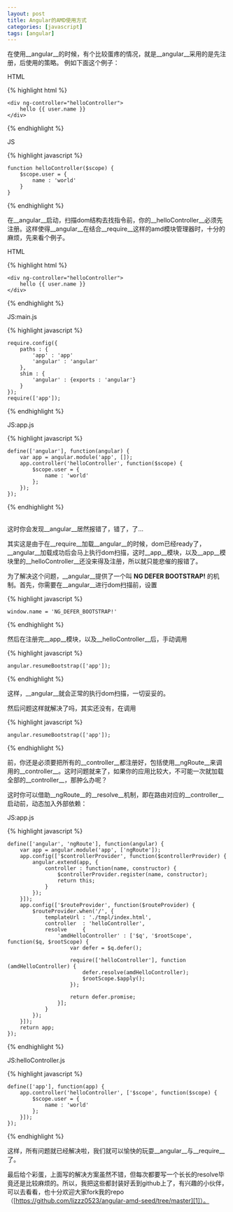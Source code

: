 ```yaml
---
layout: post
title: Angular的AMD使用方式
categories: [javascript]
tags: [angular]
---
```


在使用__angular__的时候，有个比较蛋疼的情况，就是__angular__采用的是先注册，后使用的策略。
例如下面这个例子：

HTML

{% highlight html %}

    <div ng-controller="helloController">
        hello {{ user.name }}
    </div>

{% endhighlight %}

JS

{% highlight javascript %}

    function helloController($scope) {
        $scope.user = {
            name : 'world'
        }
    }

{% endhighlight %}

在__angular__启动，扫描dom结构去找指令前，你的__helloController__必须先注册。这样使得__angular__在结合__require__这样的amd模块管理器时，十分的麻烦，先来看个例子。

HTML

{% highlight html %}

    <div ng-controller="helloController">
        hello {{ user.name }}
    </div>

{% endhighlight %}

JS:main.js

{% highlight javascript %}

    require.config({
        paths : {
            'app' : 'app'
            'angular' : 'angular'
        },
        shim : {
            'angular' : {exports : 'angular'}
        }
    });
    require(['app']);

{% endhighlight %}

JS:app.js

{% highlight javascript %}

    define(['angular'], function(angular) {
        var app = angular.module('app', []);
        app.controller('helloController', function($scope) {
            $scope.user = {
                name : 'world'
            };
        });
    });

{% endhighlight %}

<br />
这时你会发现__angular__居然报错了，错了，了...

其实这是由于在__require__加载__angular__的时候，dom已经ready了，__angular__加载成功后会马上执行dom扫描，这时__app__模块，以及__app__模块里的__helloController__还没来得及注册，所以就只能悲催的报错了。

为了解决这个问题，__angular__提供了一个叫 __NG DEFER BOOTSTRAP!__ 的机制。首先，你需要在__angular__进行dom扫描前，设置

{% highlight javascript %}

    window.name = 'NG_DEFER_BOOTSTRAP!'

{% endhighlight %}

然后在注册完__app__模块，以及__helloController__后，手动调用

{% highlight javascript %}

    angular.resumeBootstrap(['app']);

{% endhighlight %}

这样，__angular__就会正常的执行dom扫描，一切妥妥的。


然后问题这样就解决了吗，其实还没有，在调用

{% highlight javascript %}

    angular.resumeBootstrap(['app']);

{% endhighlight %}

前，你还是必须要把所有的__controller__都注册好，包括使用__ngRoute__来调用的__controller__。这时问题就来了，如果你的应用比较大，不可能一次就加载全部的__controller__，那肿么办呢？

这时你可以借助__ngRoute__的__resolve__机制，即在路由对应的__controller__启动前，动态加入外部依赖：

JS:app.js

{% highlight javascript %}

    define(['angular', 'ngRoute'], function(angular) {
        var app = angular.module('app', ['ngRoute']);
        app.config(['$controllerProvider', function($controllerProvider) {
            angular.extend(app, {
                controller : function(name, constructor) {
                    $controllerProvider.register(name, constructor);
                    return this;
                }
            });
        }]);
        app.config(['$routeProvider', function($routeProvider) {
            $routeProvider.when('/', {
                templateUrl : './tmpl/index.html',
                controller  : 'helloController',
                resolve     {
                    'amdHelloController' : ['$q', '$rootScope', function($q, $rootScope) {
                        var defer = $q.defer();

                        require(['helloController'], function (amdHelloController) {
                            defer.resolve(amdHelloController);
                            $rootScope.$apply();
                        });

                        return defer.promise;
                    }];
                }
            });
        }]);
        return app;
    });

{% endhighlight %}

JS:helloController.js

{% highlight javascript %}

    define(['app'], function(app) {
        app.controller('helloController', ['$scope', function($scope) {
            $scope.user = {
                name : 'world'
            };
        }]);
    });

{% endhighlight %}

这样，所有问题就已经解决啦，我们就可以愉快的玩耍__angular__与__require__了。

最后给个彩蛋，上面写的解决方案虽然不错，但每次都要写一个长长的resolve毕竟还是比较麻烦的。所以，我把这些都封装好丢到github上了，有兴趣的小伙伴，可以去看看，也十分欢迎大家fork我的repo（[https://github.com/lizzz0523/angular-amd-seed/tree/master][1]）。

[1]: https://github.com/lizzz0523/angular-amd-seed/tree/master